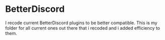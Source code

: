 # BetterDiscord
I recode current BetterDiscord plugins to be better compatible. This is my folder for all current ones out there that i recoded and i added efficiency to them.
